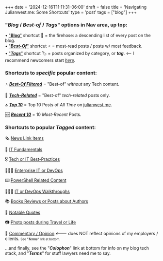 +++
date = '2024-12-16T11:11:31-06:00'
draft = false
title = 'Navigating Julianwest.me: Some Shortcuts'
type = 'post'
tags = ["blog"]
+++

### "*Blog* / *Best-of* / *Tags*" options in Nav area, up top:  

• ["**Blog**"](https://julianwest.me/Blog/posts/) shortcut 📖 = the firehose: a descending list of every post on the blog.  
• ["***Best-Of***"](https://julianwest.me/Blog/best-of/) shortcut ⭐️ = most-read posts / posts w/ most feedback.  
• ["***Tags***"](https://julianwest.me/Blog/tags/) shortcut 🏷️ = posts organized by category, or ***tag***.  <-- I recommend newcomers start [*here*](https://julianwest.me/Blog/tags/).

### Shortcuts to *specific* popular content:

⭐️ [***Best-Of Filtered***](https://julianwest.me/Blog/best-of-no-tech/) = "Best-of" *without* any Tech content.

🌟 [***Tech-Related***](https://julianwest.me/Blog/best-of-tech/) = "Best-of" *tech-related* posts only.

🔝 [***Top 10***](https://julianwest.me/Blog/top-10/) = Top 10 Posts of *All Time* on [julianwest.me](https://julianwest.me).

🆕 [***Recent 10***](https://julianwest.me/Blog/recent-10/) = 10 *Most-Recent* Posts.

### Shortcuts to popular *Tagged* content:

🗞️ [News Link Items](https://julianwest.me/Blog/tags/news-link/)

🔰 [IT Fundamentals](https://julianwest.me/Blog/tags/beginner-fundamentals/)

🎖️ [Tech or IT Best-Practices](https://julianwest.me/Blog/tags/best-practice/)

🧑🏻‍💻 [Enterprise IT or DevOps](https://julianwest.me/Blog/it-devops/)

⌨️  [PowerShell Related Content](https://julianwest.me/Blog/tags/powershell/)

👨🏻‍💻 [IT or DevOps Walkthroughs](https://julianwest.me/Blog/tags/walk-thru/)

📚 [Books Reviews or Posts about Authors](https://julianwest.me/Blog/tags/books/)

📜 [Notable Quotes](https://julianwest.me/Blog/tags/quote/)

📷 [Photo posts during Travel or Life](https://julianwest.me/Blog/tags/photo/)

📰 [Commentary / Opinion](https://julianwest.me/Blog/tags/opinion/) <--- does NOT reflect opinions of my employers / clients. 
<span style="font-size: 10px;">See "***Terms***" link at bottom.</span>


...and finally, see the "***Colophon***" link at bottom for info on my blog tech stack, and "***Terms***" for stuff lawyers need me to say.